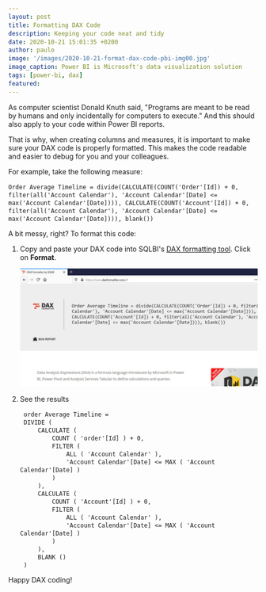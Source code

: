 ```yaml
---
layout: post
title: Formatting DAX Code
description: Keeping your code neat and tidy
date: 2020-10-21 15:01:35 +0200
author: paulo
image: '/images/2020-10-21-format-dax-code-pbi-img00.jpg'
image_caption: Power BI is Microsoft's data visualization solution
tags: [power-bi, dax]
featured:
---
```


As computer scientist Donald Knuth said, "Programs are meant to be read by humans and only incidentally for computers to execute." And this should also apply to your code within Power BI reports. 

That is why, when creating columns and measures, it is important to make sure your DAX code is properly formatted. This makes the code readable and easier to debug for you and your colleagues.  

For example, take the following measure: 


	Order Average Timeline = divide(CALCULATE(COUNT('Order'[Id]) + 0, filter(all('Account Calendar'), 'Account Calendar'[Date] <= max('Account Calendar'[Date]))), CALCULATE(COUNT('Account'[Id]) + 0, filter(all('Account Calendar'), 'Account Calendar'[Date] <= max('Account Calendar'[Date]))), blank()) 


A bit messy, right? To format this code:

1. Copy and paste your DAX code into SQLBI's [DAX formatting tool](https://www.daxformatter.com/). Click on **Format**. 

	![2020-10-21-format-dax-code-pbi-img01](/images/2020-10-21-format-dax-code-pbi-img01.jpg) 

2. See the results 

		order Average Timeline =
		DIVIDE (
			CALCULATE (
				COUNT ( 'order'[Id] ) + 0,
				FILTER (
					ALL ( 'Account Calendar' ),
					'Account Calendar'[Date] <= MAX ( 'Account Calendar'[Date] )
				)
			),
			CALCULATE (
				COUNT ( 'Account'[Id] ) + 0,
				FILTER (
					ALL ( 'Account Calendar' ),
					'Account Calendar'[Date] <= MAX ( 'Account Calendar'[Date] )
				)
			),
			BLANK ()
		)
  
Happy DAX coding!